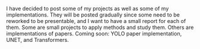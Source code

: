 I have decided to post some of my projects as well as some of my implementations. They will be posted gradually since some need to be reworked to be presentable, and I want to have a small report for each of them. Some are small projects to apply methods and study them. Others are implementations of papers. Coming soon: YOLO paper implementation, UNET, and Transformers.

<!---
Jrm-GMG/Jrm-GMG is a ✨ special ✨ repository because its `README.md` (this file) appears on your GitHub profile.
You can click the Preview link to take a look at your changes.
--->
